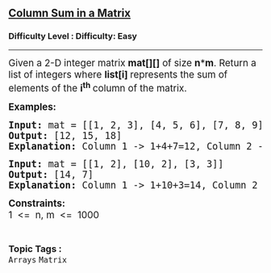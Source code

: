 <h2><a href="https://www.geeksforgeeks.org/problems/column-sum-in-a-matrix/1">Column Sum in a Matrix</a></h2><h3>Difficulty Level : Difficulty: Easy</h3><hr><div class="problems_problem_content__Xm_eO"><p><span style="font-size: 14pt;">Given a 2-D integer matrix&nbsp;<strong>mat[][]</strong>&nbsp;of size&nbsp;<strong>n</strong>*<strong>m</strong>. Return a list of integers where&nbsp;<strong>list[i]&nbsp;</strong>represents the sum of elements of the&nbsp;<strong>i<sup>th</sup>&nbsp;</strong>column of the matrix.</span></p>
<p><strong><span style="font-size: 14pt;">Examples:</span></strong></p>
<pre><strong><span style="font-size: 14pt;">Input: </span></strong><span style="font-size: 14pt;">mat = [[1, 2, 3], [4, 5, 6], [7, 8, 9]]<br></span><strong><span style="font-size: 14pt;">Output: </span></strong><span style="font-size: 14pt;">[12, 15, 18]<br><strong>Explanation: </strong>Column 1 -&gt; 1+4+7=12, Column 2 -&gt; 2+5+8=15, Column 3 -&gt; 3+6+9=18 </span></pre>
<pre><strong><span style="font-size: 14pt;">Input: </span></strong><span style="font-size: 14pt;">mat = [[1, 2], [10, 2], [3, 3]]<br></span><strong><span style="font-size: 14pt;">Output: </span></strong><span style="font-size: 14pt;">[14, 7]<br><strong>Explanation: </strong>Column 1 -&gt; 1+10+3=14, Column 2 -&gt; 2+2+3=7 </span></pre>
<p><strong><span style="font-size: 14pt;">Constraints:<br></span></strong><span style="font-size: 14pt;">1 &nbsp;&lt;= &nbsp;n, m &nbsp;&lt;= &nbsp;1000</span></p></div><br><p><span style=font-size:18px><strong>Topic Tags : </strong><br><code>Arrays</code>&nbsp;<code>Matrix</code>&nbsp;
